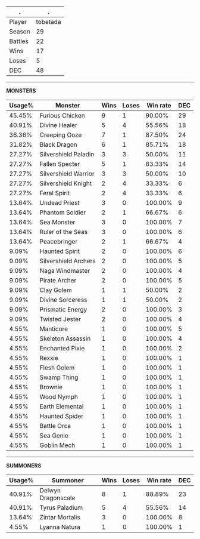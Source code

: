 .|.
|-|-
Player|tobetada
Season|29
Battles|22
Wins|17
Loses|5
DEC|48

---
**MONSTERS**

Usage%|Monster|Wins|Loses|Win rate|DEC|
-|-|-|-|-|-|
45.45%|Furious Chicken|9|1|90.00%|29|
40.91%|Divine Healer|5|4|55.56%|18|
36.36%|Creeping Ooze|7|1|87.50%|24|
31.82%|Black Dragon|6|1|85.71%|18|
27.27%|Silvershield Paladin|3|3|50.00%|11|
27.27%|Fallen Specter|5|1|83.33%|14|
27.27%|Silvershield Warrior|3|3|50.00%|10|
27.27%|Silvershield Knight|2|4|33.33%|6|
27.27%|Feral Spirit|2|4|33.33%|6|
13.64%|Undead Priest|3|0|100.00%|9|
13.64%|Phantom Soldier|2|1|66.67%|6|
13.64%|Sea Monster|3|0|100.00%|7|
13.64%|Ruler of the Seas|3|0|100.00%|6|
13.64%|Peacebringer|2|1|66.67%|4|
9.09%|Haunted Spirit|2|0|100.00%|6|
9.09%|Silvershield Archers|2|0|100.00%|5|
9.09%|Naga Windmaster|2|0|100.00%|4|
9.09%|Pirate Archer|2|0|100.00%|5|
9.09%|Clay Golem|1|1|50.00%|2|
9.09%|Divine Sorceress|1|1|50.00%|2|
9.09%|Prismatic Energy|2|0|100.00%|3|
9.09%|Twisted Jester|2|0|100.00%|4|
4.55%|Manticore|1|0|100.00%|5|
4.55%|Skeleton Assassin|1|0|100.00%|4|
4.55%|Enchanted Pixie|1|0|100.00%|2|
4.55%|Rexxie|1|0|100.00%|1|
4.55%|Flesh Golem|1|0|100.00%|1|
4.55%|Swamp Thing|1|0|100.00%|1|
4.55%|Brownie|1|0|100.00%|1|
4.55%|Wood Nymph|1|0|100.00%|1|
4.55%|Earth Elemental|1|0|100.00%|1|
4.55%|Haunted Spider|1|0|100.00%|1|
4.55%|Battle Orca|1|0|100.00%|1|
4.55%|Sea Genie|1|0|100.00%|1|
4.55%|Goblin Mech|1|0|100.00%|1|

---
**SUMMONERS**

Usage%|Summoner|Wins|Loses|Win rate|DEC|
-|-|-|-|-|-|
40.91%|Delwyn Dragonscale|8|1|88.89%|23|
40.91%|Tyrus Paladium|5|4|55.56%|14|
13.64%|Zintar Mortalis|3|0|100.00%|8|
4.55%|Lyanna Natura|1|0|100.00%|1|
